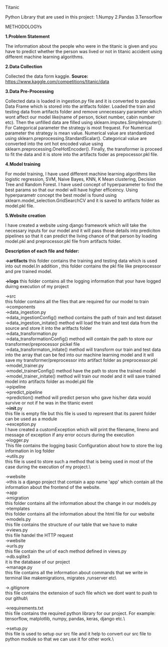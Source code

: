 Titanic 

Python Library that are used in this project:
1.Numpy
2.Pandas
3.Tensorflow

METHODOLOGYs

**1.Problem Statement**

The information about the people who were in the titanic is given and you have to predict whether the person was lived or not in titanic accident using different machine learning algorithms.

**2.Data Collection**

Collected the data form kaggle. 
**Source:** https://www.kaggle.com/competitions/titanic/data

**3.Data Pre-Processing**

Collected data is loaded in ingestion.py file and it is converted to pandas Data Frame which is stored into the aritfacts folder.
Loaded the train and testing data from artifacts folder and remove unnecessary parameter which wont affect our model like(name of person, ticket number, cabin number etc).
Then the unfilled data are filled using sklearn.imputes.SimpleImputer():
For Categorical parameter the strategy is most frequest.
For Numerical parameter the strategy is mean value.
Numerical value are standardized using sklearn.preprocessing.StandardScalar().
Categorical value are converted into the ont hot encoded value using sklearn.preprocessing.OneHotEncoder().
Finally, the transformer is proceed to fit the data and it is store into the artifacts foder as prepocessor.pkl file.

**4.Model training**

For model training, I have used different machine learning algorithms like logistic regression, SVM, Naive Bayes, KNN, K Mean clustering, Decision Tree and Random Forest.
I have used concept of hyperparameter to find the best params so that our model will have higher efficeincy.
Using hyperparametr concept the best model is found using sklearn.model_selection.GridSearchCV and it is saved to artifacts folder as model.pkl file.

**5.Website creation**

I have created a website using django framework which will take the necessary inputs for our model and it will pass those details into prediciton pipelines so that it can predict the living chance of that person by loading model.pkl and preprocessor.pkl file from artifacts folder.

**Description of each file and folder:**

**->artifacts**
this folder contains the training and testing data which is used into out model.In addition , this folder contains the pkl file like preprocessor and pre trained model.

**->logs**
this folder contains all the logging information that your have logged duirng execution of my project

->src\
    this folder contains all the files that are required for our model to train\
    ->components\
        ->data_ingestion.py\
            ->data_ingestionConfig() method contains the path of train and test dataset\
            ->data_ingestion_initate() method will load the train and test data from the source and store it into the aritfacts folder\
        ->data_transformation.py\
            ->data_transformationConfig() method will contain the path to store our transformer/preprocessor pickel file\
            ->data_transformaton_initate() method will transform our train and test data into the array that can be fed into our machine learning model and it will save my transformer/preprocessor into artifact folder as preprocessor.pkl\
        ->model_trainer.py\
            ->model_trainerConfig() method have the path to store the trained model\
            ->model_trainer_initate() method will train our model and it will save trained model into artifacts folder as model.pkl file\
    ->pipeline\
        ->predict_pipeline\
            ->prediction() method will predict person who gave his/her data would survive or not if he was in the titanic event\
    ->__init__.py\
        this file is empty file but this file is used to represent that its parent folder can be used as a module \
    ->exception.py\
        I have created a customException which will print the filename, lineno and message of exception if any error occurs during the execution\
    ->logger.py\
        This file contains the logging basic Configuration about how to store the log information in log folder\
    ->utils.py\
        this file is used to store such a method that is being used in most of the case during the execution of my project.\


->website\
    ->this is a django project that contain a app name 'app' which contain all the information about the frontend of the website.\
    ->app\
        ->migration\
            this folder contains all the information about the change in our models.py \
        ->templates\
            this folder contains all the information about the html file for our website\
        ->models.py\
            this file contains the structure of our table that we have to make\
        ->views.py\
            this file handel the HTTP request\
    ->website\
        ->urls.py\
            this file contain the url of each method defined in views.py\
    ->db.sqlite3\
        it is the database of our project\
    ->manage.py\
        this file contains all the information about commands that we write in terminal like makemigrations, migrates ,runserver etc\

->.gitignore\
this file contains the extension of such file which we dont want to push to our github\

->requirements.txt\
this file contains the required python library for our project.
For example: tensorflow, matplotlib, numpy, pandas, keras, django etc.\


->setup.py\
this file is used to setup our src file and it help to convert our src file to python module so that we can use it for other work.\


